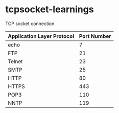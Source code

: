 # tcpsocket-learnings
TCP socket connection



|Application Layer Protocol| Port Number|
|--------------------------|------------|
|echo                      |7           |
|FTP                       |21          |
|Telnet                    |23          |
|SMTP                      |25          |
|HTTP                      |80          |
|HTTPS                     |443         |
|POP3                      |110         |
|NNTP                      |119         |
